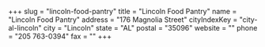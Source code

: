 +++
slug = "lincoln-food-pantry"
title = "Lincoln Food Pantry"
name = "Lincoln Food Pantry"
address = "176 Magnolia Street"
cityIndexKey = "city-al-lincoln"
city = "Lincoln"
state = "AL"
postal = "35096"
website = ""
phone = "205 763-0394"
fax = ""
+++
